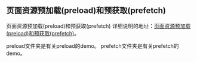 ## 页面资源预加载(preload)和预获取(prefetch)

页面资源预加载(preload)和预获取(prefetch)
详细说明的地址：[页面资源预加载(preload)和预获取(prefetch)](https://www.zhuyuntao.cn/页面资源预加载(preload)和预获取(prefetch)/)。

preload文件夹是有关preload的demo。
prefetch文件夹是有关prefetch的demo。
